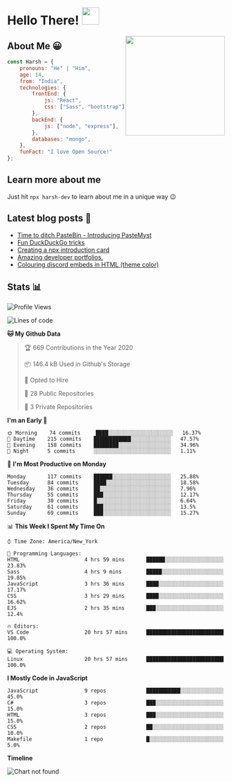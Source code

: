 # Hello There! <img src="https://media.giphy.com/media/hvRJCLFzcasrR4ia7z/giphy.gif" width="40px"></a>

<img align='right' src="https://media.giphy.com/media/M9gbBd9nbDrOTu1Mqx/giphy.gif" width="230">


## About Me :grinning:

```javascript
const Harsh = {
    pronouns: "He" | "Him",
    age: 14,
    from: "India",
    technologies: {
        frontEnd: {
            js: "React",
            css: ["Sass", "bootstrap"]
        },
        backEnd: {
            js: ["node", "express"],
        },
        databases: "mongo",
    },
    funFact: "I love Open Source!"
};
```

## Learn more about me

Just hit `npx harsh-dev` to learn about me in a unique way :wink:

## Latest blog posts :book:
<!-- BLOG-POST-LIST:START -->
- [Time to ditch PasteBin - Introducing PasteMyst](https://dev.to/harshhhdev/time-to-ditch-pastebin-introducing-pastemyst-3ndh)
- [Fun DuckDuckGo tricks](https://dev.to/harshhhdev/fun-duckduckgo-tricks-4c5h)
- [Creating a npx introduction card](https://dev.to/harshhhdev/creating-a-npx-introduction-card-782)
- [Amazing developer portfolios.](https://dev.to/harshhhdev/amazing-developer-portfolios-1fh3)
- [Colouring discord embeds in HTML (theme color)](https://dev.to/harshhhdev/colouring-discord-embeds-in-html-theme-color-2kio)
<!-- BLOG-POST-LIST:END -->


## Stats :bar_chart:

<!--START_SECTION:waka-->
![Profile Views](http://img.shields.io/badge/Profile%20Views-51-blue)

![Lines of code](https://img.shields.io/badge/From%20Hello%20World%20I%27ve%20Written-113.9%20million%20lines%20of%20code-blue)

**🐱 My Github Data** 

> 🏆 669 Contributions in the Year 2020
 > 
> 📦 146.4 kB Used in Github's Storage 
 > 
> 💼 Opted to Hire
 > 
> 📜 28 Public Repositories
 > 
> 🔑 3 Private Repositories 

**I'm an Early 🐤** 

```text
🌞 Morning    74 commits     ████░░░░░░░░░░░░░░░░░░░░░   16.37% 
🌆 Daytime    215 commits    ████████████░░░░░░░░░░░░░   47.57% 
🌃 Evening    158 commits    ████████░░░░░░░░░░░░░░░░░   34.96% 
🌙 Night      5 commits      ░░░░░░░░░░░░░░░░░░░░░░░░░   1.11%

```
📅 **I'm Most Productive on Monday** 

```text
Monday       117 commits    ██████░░░░░░░░░░░░░░░░░░░   25.88% 
Tuesday      84 commits     ████░░░░░░░░░░░░░░░░░░░░░   18.58% 
Wednesday    36 commits     ██░░░░░░░░░░░░░░░░░░░░░░░   7.96% 
Thursday     55 commits     ███░░░░░░░░░░░░░░░░░░░░░░   12.17% 
Friday       30 commits     █░░░░░░░░░░░░░░░░░░░░░░░░   6.64% 
Saturday     61 commits     ███░░░░░░░░░░░░░░░░░░░░░░   13.5% 
Sunday       69 commits     ███░░░░░░░░░░░░░░░░░░░░░░   15.27%

```


📊 **This Week I Spent My Time On** 

```text
⌚︎ Time Zone: America/New_York

💬 Programming Languages: 
HTML                     4 hrs 59 mins       ██████░░░░░░░░░░░░░░░░░░░   23.83% 
Sass                     4 hrs 9 mins        █████░░░░░░░░░░░░░░░░░░░░   19.85% 
JavaScript               3 hrs 36 mins       ████░░░░░░░░░░░░░░░░░░░░░   17.17% 
CSS                      3 hrs 29 mins       ████░░░░░░░░░░░░░░░░░░░░░   16.62% 
EJS                      2 hrs 35 mins       ███░░░░░░░░░░░░░░░░░░░░░░   12.4%

🔥 Editors: 
VS Code                  20 hrs 57 mins      █████████████████████████   100.0%

💻 Operating System: 
Linux                    20 hrs 57 mins      █████████████████████████   100.0%

```

**I Mostly Code in JavaScript** 

```text
JavaScript               9 repos             ███████████░░░░░░░░░░░░░░   45.0% 
C#                       3 repos             ███░░░░░░░░░░░░░░░░░░░░░░   15.0% 
HTML                     3 repos             ███░░░░░░░░░░░░░░░░░░░░░░   15.0% 
CSS                      2 repos             ██░░░░░░░░░░░░░░░░░░░░░░░   10.0% 
Makefile                 1 repo              █░░░░░░░░░░░░░░░░░░░░░░░░   5.0%

```


**Timeline**

![Chart not found](https://github.com/harshhhdev/harshhhdev/blob/master/charts/bar_graph.png) 


<!--END_SECTION:waka-->
